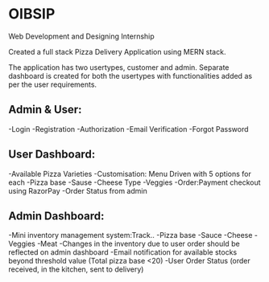 # OIBSIP

Web Development and Designing Internship

Created a full stack Pizza Delivery Application using MERN stack.

The application has two usertypes, customer and admin. Separate dashboard is created for both the usertypes with functionalities added as per the user requirements.

## Admin & User:
 -Login
 -Registration
 -Authorization
 -Email Verification
 -Forgot Password

## User Dashboard:
-Available Pizza Varieties
-Customisation: Menu Driven with 5 options for each
	-Pizza base
	-Sause
	-Cheese Type
	-Veggies
-Order:Payment checkout using RazorPay
-Order Status from admin

## Admin Dashboard:
-Mini inventory management system:Track..
	-Pizza base
	-Sauce 
	-Cheese
	-Veggies 
	-Meat
-Changes in the inventory due to user order should be reflected on admin dashboard
-Email notification for available stocks beyond  threshold value (Total pizza base <20)
-User Order Status (order received, in the kitchen, sent to delivery)
